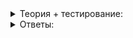 <details>
<summary>Теория +  тестирование: </summary>

# Хранение объектов в памяти

C++ — язык программирования высокого уровня, позволяющий создавать программы для разных программно-аппаратных платформ — от микроконтроллеров и мобильных телефонов до суперкомпьютеров.

Архитектурные различия между этими платформами значительны: набор инструкций процессора, устройство памяти, организация ввода-вывода с внешними устройствами. Компилятор берёт на себя заботу о том, как преобразовать программу в машинный код для целевой платформы, а стандартная библиотека предоставляет надёжные компоненты, подходящие для решения повседневных задач.

Сильная сторона C++ в том, что, когда стандартные решения не подходят, язык даёт вам возможность «спуститься» на более низкий уровень, ближе к железу, чтобы оптимально распорядиться ресурсами компьютера.

### Модель памяти C++

Один из таких ресурсов — память, которая используется для хранения кода программы и обработки её данных. Чтобы код на C++ мог выполняться на разных программно-аппаратных платформах, язык предоставляет программисту модель памяти ******— абстракцию, скрывающую особенности работы с памятью на конкретной платформе.

С точки зрения C++ память компьютера состоит из одной или нескольких непрерывных последовательностей ячеек. Эти ячейки называются байтами.

Байт — минимальная адресуемая единица памяти. В большинстве современных компьютеров каждый байт состоит из восьми двоичных разрядов, называемых битами, что позволяет ему принимать 2^8=256 различных значений. Каждый байт в памяти имеет уникальный адрес — числовое значение, задающее его местоположение в памяти.

____________________________________________________________________________________________________________________________________________________________________________________________________________________________________________________________________________________________________________________________________________________________________________________________________________________________________________________________________________

_Схематичное представление памяти программы. В ячейке с адресом  `0x400018`  находится байт со значением  `42`. Значения остальных ячеек памяти для примера не важны, поэтому на рисунке их нет_

Префикс  `0x`  говорит о том, что целое число записано в шестнадцатеричной системе счисления. Эта система счисления часто используется для записи адресов, так как «круглые» числа в ней — это степени числа 16, которые также можно представить как степени двойки.

### Объекты в памяти

Программы на C++ не манипулируют содержимым ячеек памяти напрямую. Вместо этого они работают с объектами — создают, разрушают их, считывают и модифицируют состояние объектов. В данной теме под термином «объект» будем по умолчанию подразумевать понятие не из объектно-ориентированного программирования, а более абстрактное. Объектом ****в C++ называется регион в памяти, который обладает такими свойствами:

-   **Размер в байтах**. Типы  `char`,  `unsigned char`,  `int8_t`,  `uint8_t`  и  `std::byte`  занимают ровно один байт памяти, а другие типы могут требовать несколько байтов. Например, значение типа  `int`  в программах, компилируемых для 32-разрядных процессоров, может занимать в памяти четыре байта, а для 16-разрядных — два. Узнать, сколько байтов занимает тип или переменная, позволяет операция  `sizeof`.
-   **Требования к выравниванию в памяти**. Выравнивание — степень двойки, число, равное количеству байтов между адресами, по которым могут размещаться объекты данного типа. Операция  `alignof`  возвращает значение выравнивания для заданного типа на целевой платформе. В общем случае оно может отличаться от размера объекта, возвращаемого  `sizeof`  как в меньшую, так и в большую сторону.
-   **Тип**. Позволяет программе правильно работать с областью памяти, которую объект занимает. Например, несмотря на то, что размеры типов  `float`  и  `int`  могут совпадать, для работы с ними компилятор генерирует различающийся машинный код.
-   **Значение**, которое определяется содержимым области памяти, занимаемой объектом. Значение может быть неопределённым — например, при объявлении неинициализированной локальной переменной примитивного типа данных, такого как  `int`  или  `char`.
-   **Продолжительность времени жизни**. Например, время жизни локальных переменных ограничено блоком, внутри которого они объявлены, а глобальных переменных — продолжительностью работы программы.
-   Опциональное  **имя**. Имя позволяет обращаться к объекту в программе. Простейший пример — имя переменной. Имя может отсутствовать у временного объекта, который создают как промежуточный результат вычислений. Один объект может быть доступен по нескольким именам. Так, например, ссылка создаст ещё одно имя для уже существующего объекта.

На рисунке ниже — четыре объекта в памяти программы: переменная  `p`  типа  `Point`, целое число  `age`, переменная  `weight`  типа  `double`  и неинициализированная переменная  `year`  типа  `int16_t`. Ссылка на объект  `p`  позволяет обратиться к нему по альтернативному имени  `p_ref`.

____________________________________________________________________________________________________________________________________________________________________________________________________________________________________________________________________________________________________________________________________________________________________________________________________________________________________________________________________________

_Пример расположения объектов различных типов в памяти. Ссылка  `p_ref`  указывает на объект переменной  `p`_

Каждый из этих объектов имеет представление в памяти, специфичное для некоторой платформы. Компилятор отвечает за корректное чтение и запись значений объектов в память.

----------

Посмотрите на иллюстрацию и определите, какие данные располагаются по адресу 0x0000000000400028.

-   Целое число 12, четыре байта.
    
-   Целое число 18, четыре байта.
    
-   Целое число 18, восемь байт.
    
-   Число с плавающей точкой 75.3, четыре байта.
    
-   Число с плавающей точкой 75.3, восемь байт.
    
-   Никакие — пустое пространство.
    

Следующая программа выводит размеры и величину выравнивания для некоторых стандартных и пользовательских типов на целевой платформе:

```cpp
#include <cstddef>  // cstddef необходим для использования std::byte
#include <cstdint>  // cstdint необходим для использования uint32_t и int64_t
#include <iostream>

using namespace std;

struct Sportsman {
    int id;
    double height;
};

int main() {
    cout << "char: size="s << sizeof(char) << ", alignment="s << alignof(char) << endl;
    cout << "int: size="s << sizeof(int) << ", alignment="s << alignof(int) << endl;
    cout << "double: size="s << sizeof(double) << ", alignment="s << alignof(double) << endl;
    cout << "Sportsman: size="s << sizeof(Sportsman) << ", alignment="s << alignof(Sportsman) << endl;

    return 0;
}

```

На разных платформах размеры и требования к выравниванию данных могут отличаться. Например, скомпилированная для 64-разрядной ОС Windows программа выводит следующие значения:

```
char: size=1, alignment=1
int: size=4, alignment=4
double: size=8, alignment=8
Sportsman: size=16, alignment=8

```

Размер структуры  `Sportsman`  получился больше суммарного размера её полей — компилятор добавил пустое пространство внутри структуры, чтобы её поля располагались по выровненным адресам, а размер структуры был кратен величине её выравнивания.

----------

Сколько объектов создаётся внутри функции  `main`  этой программы? Выберите один верный ответ.

```cpp
int main() {
    int x = 0;
    double n = 5;
    int& r = x;
}

```

-   Один
    
-   Два
    
-   Три
    
-   Ни одного
    

Модель памяти — абстракция. C++ вводит её, чтобы описать действия оперативной памяти без привязки к конкретной программно-аппаратной платформе.

Данные, с которыми работает программа, представляются в виде объектов — областей памяти компьютера. У этих областей есть тип, значение, размер и требования к выравниванию.

В следующем уроке вы познакомитесь с указателями — ключиком, открывающим вам низкоуровневый доступ к памяти компьютера.

</details>

<details>
<summary>Ответы:</summary>

# Ответы на задания

----------

Посмотрите на иллюстрацию и определите, какие данные располагаются по адресу 0x0000000000400028.

-   **(-)**  Целое число 12, четыре байта.
    
-   **(-)**  Целое число 18, четыре байта.
    
-   **(-)**  Целое число 18, восемь байт.
    
-   **(-)**  Число с плавающей точкой 75.3, четыре байта.
    
-   **(+)**  Число с плавающей точкой 75.3, восемь байт.
    
-   **(-)**  Никакие — пустое пространство.
    

----------

Сколько объектов создаётся внутри функции  `main`  этой программы? Выберите один верный ответ.

```cpp
int main() {
    int x = 0;
    double n = 5;
    int& r = x;
}

```

-   **(-)**  Один
    
-   **(+)**  Два
    
-   **(-)**  Три
    
-   **(-)**  Ни одного

</details>
